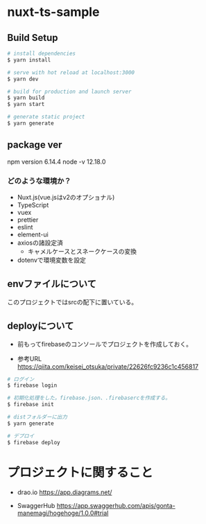 # nuxt-ts-sample

## Build Setup

```bash
# install dependencies
$ yarn install

# serve with hot reload at localhost:3000
$ yarn dev

# build for production and launch server
$ yarn build
$ yarn start

# generate static project
$ yarn generate
```

## package ver
npm version 6.14.4
node -v 12.18.0

### どのような環境か？
- Nuxt.js(vue.jsはv2のオプショナル)
- TypeScript
- vuex
- prettier
- eslint
- element-ui
- axiosの諸設定済
  - キャメルケースとスネークケースの変換
- dotenvで環境変数を設定


## envファイルについて
このプロジェクトではsrcの配下に置いている。

## deployについて

- 前もってfirebaseのコンソールでプロジェクトを作成しておく。

- 参考URL　https://qiita.com/keisei_otsuka/private/22626fc9236c1c456817

```bash
# ログイン
$ firebase login

# 初期化処理をした。firebase.json、.firebasercを作成する。
$ firebase init 

# distフォルダーに出力
$ yarn generate

# デプロイ
$ firebase deploy
```

# プロジェクトに関すること
- drao.io https://app.diagrams.net/

- SwaggerHub https://app.swaggerhub.com/apis/gonta-manemagi/hogehoge/1.0.0#trial

